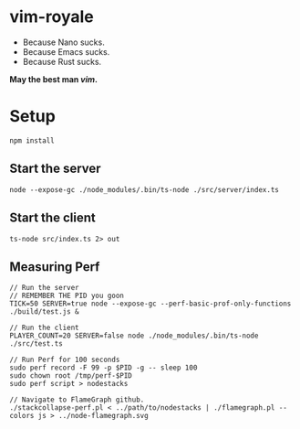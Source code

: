 # vim-royale
* Because Nano sucks.
* Because Emacs sucks.
* Because Rust sucks.

**May the best man *vim*.**

# Setup
`npm install`

## Start the server
`node --expose-gc ./node_modules/.bin/ts-node ./src/server/index.ts`

## Start the client
`ts-node src/index.ts 2> out`

## Measuring Perf
```
// Run the server
// REMEMBER THE PID you goon
TICK=50 SERVER=true node --expose-gc --perf-basic-prof-only-functions ./build/test.js &

// Run the client
PLAYER_COUNT=20 SERVER=false node ./node_modules/.bin/ts-node ./src/test.ts

// Run Perf for 100 seconds
sudo perf record -F 99 -p $PID -g -- sleep 100
sudo chown root /tmp/perf-$PID
sudo perf script > nodestacks

// Navigate to FlameGraph github.
./stackcollapse-perf.pl < ../path/to/nodestacks | ./flamegraph.pl --colors js > ../node-flamegraph.svg
```

